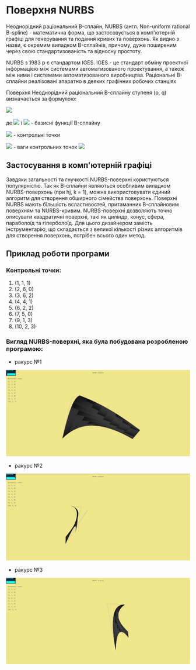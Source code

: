 # Поверхня NURBS
Неоднорідний раціональний B-сплайн, NURBS (англ. Non-uniform rational 
B-spline) - математична форма, що застосовується в комп'ютерній графіці для 
генерування та подання кривих та поверхонь. Як видно з назви, є 
окремим випадком B-сплайнів, причому, дуже поширеним через свою 
стандартизованість та відносну простоту.

NURBS з 1983 р є стандартом IGES. IGES - це стандарт обміну проектної 
інформацією між системами автоматизованого проектування, а також між 
ними і системами автоматизованого виробництва. Раціональні B-сплайни 
реалізовані апаратно в деяких графічних робочих станціях

Поверхня Неоднорідний раціональний B-сплайну ступеня (p, q) визначається за формулою:

![](https://mathworld.wolfram.com/images/equations/NURBSSurface/NumberedEquation1.gif)

де ![](https://mathworld.wolfram.com/images/equations/NURBSSurface/Inline2.gif)
і ![](https://mathworld.wolfram.com/images/equations/NURBSSurface/Inline3.gif) - 
базисні функції B-сплайну

![](https://mathworld.wolfram.com/images/equations/NURBSSurface/Inline4.gif) - контрольні точки 

![](https://mathworld.wolfram.com/images/equations/NURBSSurface/Inline5.gif) - ваги контрольних точок
![](https://mathworld.wolfram.com/images/equations/NURBSSurface/Inline4.gif)

## Застосування в комп'ютерній графіці
Завдяки загальності та гнучкості NURBS-поверхні користуються популярністю. 
Так як В-сплайни являються особливим випадком NURBS-поверхонь (при hj, k = 1), 
можна використовувати єдиний алгоритм для створення обширного сімейства поверхонь.
Поверхні NURBS мають більшість всластивостей, притаманних B-сплайновим поверхням
та NURBS-кривим. NURBS-поверхні дозволяють точно описувати квадратичні поверхні, 
такі як циліндр, конус, сфера, параболоїд та гіперболоїд. Для цього дизайнером 
замість інструментарію, що складається з великої кількості різних алгоритмів 
для створення поверхонь, потрібен всього один метод.
## Приклад роботи програми
### Контрольні точки:
1. (1, 1, 1)
1. (2, 6, 0)
1. (3, 6, 2)
1. (4, 4, 1)
1. (6, 2, 2)
1. (7, 5, 0)
1. (9, 1, 3)
1. (10, 2, 3)
### Вигляд NURBS-поверхні, яка була побудована розробленою програмою:
* ракурс №1

![](imgs/exmpl1.png)
* ракурс №2

![](imgs/exmpl2.png)
* ракурс №3

![](imgs/exmpl3.png)
